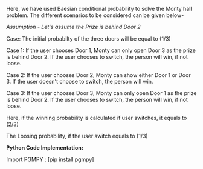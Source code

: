 Here, we have used Baesian conditional probability to solve the Monty hall problem. The different scenarios to be considered can be given below-

*Assumption - Let's assume the Prize is behind Door 2*

Case: The initial probabilty of the three doors will be equal to (1/3)

Case 1: If the user chooses Door 1, Monty can only open Door 3 as the prize is behind Door 2. If the user chooses to switch, the person will win, if not loose.

Case 2: If the user chooses Door 2, Monty can show either Door 1 or Door 3. If the user doesn't choose to switch, the person will win.

Case 3: If the user chooses Door 3, Monty can only open Door 1 as the prize is behind Door 2. If the user chooses to switch, the person will win, if not loose.

Here, if the winning probability is calculated if user switches, it equals to (2/3)

The Loosing probability, if the user switch equals to (1/3)

**Python Code Implementation:**

Import PGMPY : [pip install pgmpy]
